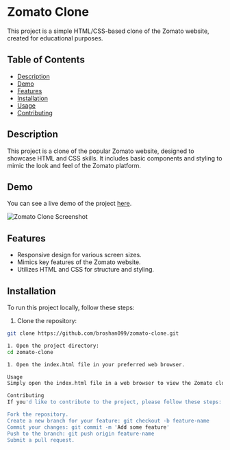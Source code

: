  # Zomato Clone

This project is a simple HTML/CSS-based clone of the Zomato website, created for educational purposes.

## Table of Contents

- [Description](#description)
- [Demo](#demo)
- [Features](#features)
- [Installation](#installation)
- [Usage](#usage)
- [Contributing](#contributing)

## Description

This project is a clone of the popular Zomato website, designed to showcase HTML and CSS skills. It includes basic components and styling to mimic the look and feel of the Zomato platform.

## Demo

You can see a live demo of the project [here](#https://broshan099.000webhostapp.com/).

![Zomato Clone Screenshot](screenshot(8).png)

## Features

- Responsive design for various screen sizes.
- Mimics key features of the Zomato website.
- Utilizes HTML and CSS for structure and styling.

## Installation

To run this project locally, follow these steps:

1. Clone the repository:

```bash
git clone https://github.com/broshan099/zomato-clone.git

1. Open the project directory:
cd zomato-clone

1. Open the index.html file in your preferred web browser.

Usage
Simply open the index.html file in a web browser to view the Zomato clone. Navigate through the pages to explore the layout and design.

Contributing
If you'd like to contribute to the project, please follow these steps:

Fork the repository.
Create a new branch for your feature: git checkout -b feature-name
Commit your changes: git commit -m 'Add some feature'
Push to the branch: git push origin feature-name
Submit a pull request.
